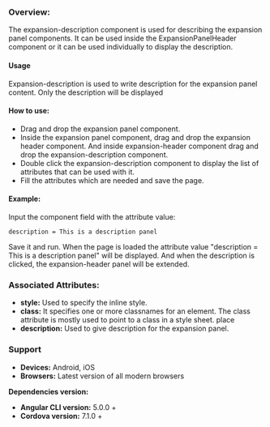 ### Overview: 
The expansion-description component is used for describing the expansion panel components. It can be used inside the ExpansionPanelHeader component or it can be used individually to display the description.

#### Usage
Expansion-description is used to write description for the expansion panel content. Only the description will be displayed

#### How to use:   
- Drag and drop the expansion panel component. 
- Inside the expansion panel component, drag and drop the expansion header component. And inside expansion-header component drag and drop the expansion-description component.
- Double click the expansion-description component to display the list of attributes that can be used with it.
- Fill the attributes which are needed and save the page.

#### Example: 
Input the component field with the attribute value:
``` 
description = This is a description panel
```
Save it and run.
When the page is loaded the attribute value "description = This is a description panel" will be displayed. And when the description is clicked, the expansion-header panel will be extended.

### Associated Attributes:
- **style:** Used to specify the inline style.
- **class:** It specifies one or more classnames for an element. The class attribute is mostly used to point to a class in a style sheet.
place
- **description:** Used to give description for the expansion panel. 

### Support 
- **Devices:** Android, iOS
- **Browsers:** Latest version of all modern browsers

**Dependencies version:**
- **Angular CLI version:** 5.0.0 + 
- **Cordova version:** 7.1.0 +
